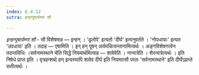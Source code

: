 ```yaml
---
index: 6.4.12
sutra: इन्हन्पूषार्यम्णां शौ

---
```

_इन्हन्पूषार्यम्णां शौ_ - सौ विशेषमाह — इन्हन् । 'ढ्रलोपे' इत्यतो 'दीर्घ' इत्यनुवर्तते । 'नोपधायाः' इत्यत 'उपधाया' इति । तदाह — एषामिति । इन् हन् पूषन् अर्यमन्नित्यन्तानामित्यर्थः । अङ्गविशेषणत्वेन तदन्तविधिः ।सर्वनामस्थाने चे॑ति सिद्धे नियमार्थमित्याह — शावेवेति । नान्यत्रेति । शेरन्यत्रेत्यर्थः । इति निषेधे प्राप्त इति । वृत्रहन्शब्दे हन् इत्यस्यापि शावेव दीर्घ इति नियमात्सौ परतः 'सर्वनामस्थाने' इति दीर्घेऽप्राप्ते सतीत्यर्थः ।